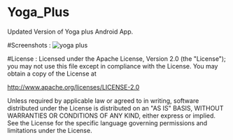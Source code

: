 # Yoga_Plus
Updated Version of Yoga plus Android App.

#Screenshots :
![yoga plus](https://cloud.githubusercontent.com/assets/16360498/21696638/ed939c8a-d3b4-11e6-829e-69cab40d072d.png)


#License :
Licensed under the Apache License, Version 2.0 (the "License");
you may not use this file except in compliance with the License.
You may obtain a copy of the License at

   http://www.apache.org/licenses/LICENSE-2.0

Unless required by applicable law or agreed to in writing, software
distributed under the License is distributed on an "AS IS" BASIS,
WITHOUT WARRANTIES OR CONDITIONS OF ANY KIND, either express or implied.
See the License for the specific language governing permissions and
limitations under the License.
